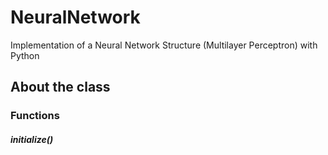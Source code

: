 # NeuralNetwork
Implementation of a Neural Network Structure (Multilayer Perceptron) with Python

## About the class

### Functions

#### *initialize()*
